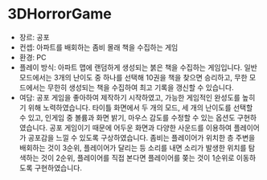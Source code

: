 # 3DHorrorGame
- 장르: 공포
- 컨셉: 아파트를 배회하는 좀비 몰래 책을 수집하는 게임
- 환경: PC
- 플레이 방식:
아파트 맵에 랜덤하게 생성되는 붉은 책을 수집하는 게임입니다.
일반 모드에서는 3개의 난이도 중 하나를 선택해 10권을 책을 찾으면 승리하고, 무한 모드에서는 무한히 생성되는 책을 수집하여 최고 기록을 갱신할 수 있습니다.
- 여담:
공포 게임을 좋아하여 제작하기 시작하였고, 가능한 게임적인 완성도를 높히기 위해 노력하였습니다.
타이틀 화면에서 두 개의 모드, 세 개의 난이도를 선택할 수 있고, 인게임 중 볼륨과 화면 밝기, 마우스 감도를 수정할 수 있는 옵션도 구현하였습니다.
공포 게임이기 때문에 어두운 화면과 다양한 사운드를 이용하여 플레이어가 공포감을 느낄 수 있도록 구상하였습니다.
좀비는 플레이어가 위치한 층 주변을 배회하는 것이 3순위, 플레이어가 달리는 등 소리를 내면 소리가 발생한 위치를 탐색하는 것이 2순위, 플레이어를 직접 본다면 플레이어를 쫒는 것이 1순위로 이동하도록 구현하였습니다.
